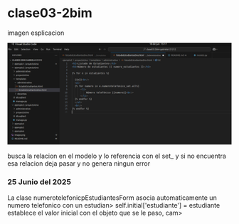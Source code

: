 # clase03-2bim

imagen esplicacion

![alt text](image-1.png)

busca la relacion en el modelo y lo referencia con el set_ y si no encuentra esa relacion deja pasar y no genera ningun error
### 25 Junio del 2025

La clase numerotelefonicpEstudiantesForm asocia automaticamente un numero telefonico con un estudian>
self.initial['estudiante'] = estudiante establece el valor inicial con el objeto que se le paso, cam>
